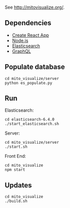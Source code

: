 See http://mitovisualize.org/.

## Dependencies

- [Create React App](https://github.com/facebook/create-react-app)
- [Node.js](https://nodejs.org/)
- [Elasticsearch](https://www.elastic.co/)
- [GraphQL](https://graphql.org/)

## Populate database

    cd mito_visualize/server
    python es_populate.py

## Run

Elasticsearch:

    cd elasticsearch-6.4.0
    ./start_elasticsearch.sh

Server:
    
    cd mito_visualize/server
    ./start.sh

Front End:
    
    cd mito_visualize
    npm start

## Updates

    cd mito_visualize
    ./build.sh